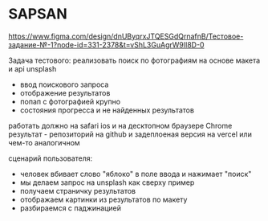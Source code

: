 # SAPSAN

https://www.figma.com/design/dnUByqrxJTQESGdQrnafnB/Тестовое-задание-№-1?node-id=331-2378&t=vShL3GuAgrW9Il8D-0

Задача тестового: 
реализовать поиск по фотографиям на основе макета и api unsplash
- ввод поискового запроса
- отображение результатов
- попап с фотографией крупно
- состояния прогресса и не найденных результатов 

работать должно на safari ios и на десктопном браузере Chrome
результат - репозиторий на github и задеплоеная версия на vercel или чем-то аналогичном

сценарий пользователя:
- человек вбивает слово "яблоко" в поле ввода и нажимает "поиск"
- мы делаем запрос на unsplash как сверху пример
- получаем страничку результатов
- отображаем картинки из результатов по макету
- разбираемся с паджинацией

